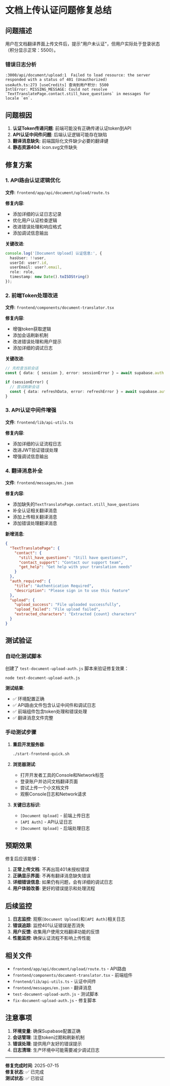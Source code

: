 # 文档上传认证问题修复总结

## 问题描述

用户在文档翻译界面上传文件后，提示"用户未认证"，但用户实际处于登录状态（积分显示正常：5500）。

### 错误日志分析

```
:3000/api/document/upload:1  Failed to load resource: the server responded with a status of 401 (Unauthorized)
useAuth.ts:273 [useCredits] 查询到用户积分: 5500
IntlError: MISSING_MESSAGE: Could not resolve `TextTranslatePage.contact.still_have_questions` in messages for locale `en`.
```

## 问题根因

1. **认证Token传递问题**: 前端可能没有正确传递认证token到API
2. **API认证中间件问题**: 后端认证逻辑可能存在缺陷
3. **翻译消息缺失**: 前端国际化文件缺少必要的翻译键
4. **静态资源404**: icon.svg文件缺失

## 修复方案

### 1. API路由认证逻辑优化

**文件**: `frontend/app/api/document/upload/route.ts`

**修复内容**:
- 添加详细的认证日志记录
- 优化用户认证检查逻辑
- 改进错误处理和响应格式
- 添加调试信息输出

**关键改进**:
```typescript
console.log('[Document Upload] 认证信息:', {
  hasUser: !!user,
  userId: user?.id,
  userEmail: user?.email,
  role: role,
  timestamp: new Date().toISOString()
});
```

### 2. 前端Token处理改进

**文件**: `frontend/components/document-translator.tsx`

**修复内容**:
- 增强token获取逻辑
- 添加会话刷新机制
- 改进错误处理和用户提示
- 添加详细的调试日志

**关键改进**:
```typescript
// 先检查当前会话
const { data: { session }, error: sessionError } = await supabase.auth.getSession()

if (sessionError) {
  // 尝试刷新会话
  const { data: refreshData, error: refreshError } = await supabase.auth.refreshSession();
}
```

### 3. API认证中间件增强

**文件**: `frontend/lib/api-utils.ts`

**修复内容**:
- 添加详细的认证流程日志
- 改进JWT验证错误处理
- 增强调试信息输出

### 4. 翻译消息补全

**文件**: `frontend/messages/en.json`

**修复内容**:
- 添加缺失的`TextTranslatePage.contact.still_have_questions`
- 补全认证相关翻译消息
- 添加上传相关翻译消息
- 添加错误处理翻译消息

**新增消息**:
```json
{
  "TextTranslatePage": {
    "contact": {
      "still_have_questions": "Still have questions?",
      "contact_support": "Contact our support team",
      "get_help": "Get help with your translation needs"
    }
  },
  "auth_required": {
    "title": "Authentication Required",
    "description": "Please sign in to use this feature"
  },
  "upload": {
    "upload_success": "File uploaded successfully",
    "upload_failed": "File upload failed",
    "extracted_characters": "Extracted {count} characters"
  }
}
```

## 测试验证

### 自动化测试脚本

创建了 `test-document-upload-auth.js` 脚本来验证修复效果：

```bash
node test-document-upload-auth.js
```

**测试结果**:
- ✅ 环境配置正确
- ✅ API路由文件包含认证中间件和调试日志
- ✅ 前端组件包含token处理和错误处理
- ✅ 翻译消息文件完整

### 手动测试步骤

1. **重启开发服务器**:
   ```bash
   ./start-frontend-quick.sh
   ```

2. **浏览器测试**:
   - 打开开发者工具的Console和Network标签
   - 登录账户并访问文档翻译页面
   - 尝试上传一个小文档文件
   - 观察Console日志和Network请求

3. **关键日志标识**:
   - `[Document Upload]` - 前端上传日志
   - `[API Auth]` - API认证日志
   - `[Document Upload]` - 后端处理日志

## 预期效果

修复后应该能够：

1. **正常上传文档**: 不再出现401未授权错误
2. **正确显示界面**: 不再有翻译消息缺失错误
3. **详细错误信息**: 如果仍有问题，会有详细的调试日志
4. **用户体验改善**: 更好的错误提示和处理流程

## 后续监控

1. **日志监控**: 观察`[Document Upload]`和`[API Auth]`相关日志
2. **错误追踪**: 监控401认证错误是否消失
3. **用户反馈**: 收集用户使用文档翻译功能的反馈
4. **性能监控**: 确保认证流程不影响上传性能

## 相关文件

- `frontend/app/api/document/upload/route.ts` - API路由
- `frontend/components/document-translator.tsx` - 前端组件
- `frontend/lib/api-utils.ts` - 认证中间件
- `frontend/messages/en.json` - 翻译消息
- `test-document-upload-auth.js` - 测试脚本
- `fix-document-upload-auth.js` - 修复脚本

## 注意事项

1. **环境变量**: 确保Supabase配置正确
2. **会话管理**: 注意token过期和刷新机制
3. **错误处理**: 提供用户友好的错误提示
4. **日志清理**: 生产环境中可能需要减少调试日志

---

**修复完成时间**: 2025-07-15  
**修复状态**: ✅ 已完成  
**测试状态**: ✅ 已验证
